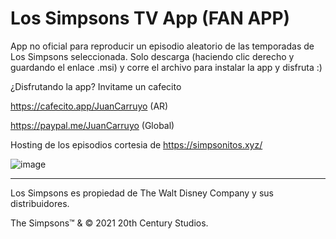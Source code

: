 # Los Simpsons TV App (FAN APP)
App no oficial para reproducir un episodio aleatorio de las temporadas de Los Simpsons seleccionada.
Solo descarga (haciendo clic derecho y guardando el enlace .msi) y corre el archivo para instalar la app y disfruta :)

¿Disfrutando la app? Invitame un cafecito 

https://cafecito.app/JuanCarruyo (AR)

https://paypal.me/JuanCarruyo (Global)


Hosting de los episodios cortesia de https://simpsonitos.xyz/

![image](https://user-images.githubusercontent.com/20321832/134812751-23b209c5-1057-44d0-a7ce-ca784fc949a4.png)

_________________________________________________________________________________

Los Simpsons es propiedad de The Walt Disney Company y sus distribuidores.

The Simpsons™ & © 2021 20th Century Studios.
